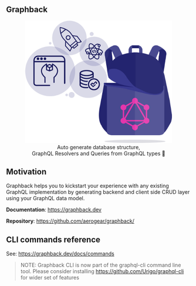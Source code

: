 ## Graphback

<p align="center">
  <img width="400" src="https://raw.githubusercontent.com/aerogear/graphback/master/website/static/img/logo.png">
  <br/>
  Auto generate database structure, <br/>
  GraphQL Resolvers and Queries from GraphQL types 🚀
</p>

## Motivation 

Graphback helps you to kickstart your experience with any existing GraphQL implementation
by generating backend and client side CRUD layer using your GraphQL data model.

**Documentation**: https://graphback.dev

**Repository**: https://github.com/aerogear/graphback/

## CLI commands reference

See: https://graphback.dev/docs/commands

> NOTE: Graphback CLI is now part of the graphql-cli command line tool. Please consider installing https://github.com/Urigo/graphql-cli for wider set of features
